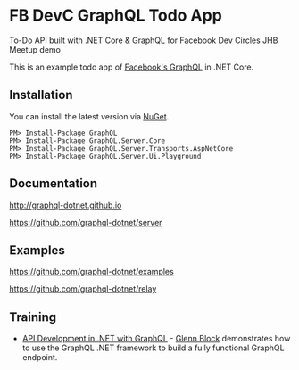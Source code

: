 # FB DevC GraphQL Todo App
To-Do API built with .NET Core &amp; GraphQL for Facebook Dev Circles JHB Meetup demo

This is an example todo app of [Facebook's GraphQL](https://github.com/facebook/graphql) in .NET Core.

## Installation

You can install the latest version via [NuGet](https://www.nuget.org/packages/GraphQL/).

```
PM> Install-Package GraphQL
PM> Install-Package GraphQL.Server.Core
PM> Install-Package GraphQL.Server.Transports.AspNetCore
PM> Install-Package GraphQL.Server.Ui.Playground
```

## Documentation

http://graphql-dotnet.github.io

https://github.com/graphql-dotnet/server

## Examples

https://github.com/graphql-dotnet/examples

https://github.com/graphql-dotnet/relay

## Training

* [API Development in .NET with GraphQL](https://www.lynda.com/NET-tutorials/API-Development-NET-GraphQL/664823-2.html) - [Glenn Block](https://twitter.com/gblock) demonstrates how to use the GraphQL .NET framework to build a fully functional GraphQL endpoint.
